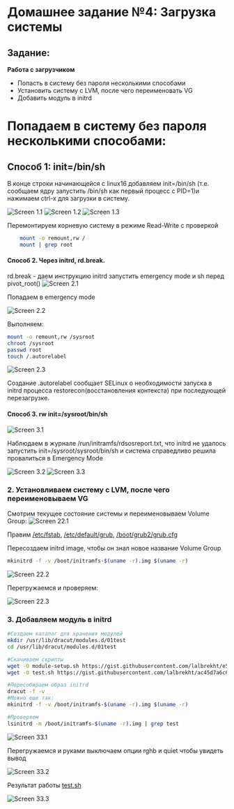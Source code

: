# **Домашнее задание №4: Загрузка системы**

## **Задание:**
**Работа с загрузчиком**
-  Попасть в систему без пароля несколькими способами
-  Установить систему с LVM, после чего переименовать VG
-  Добавить модуль в initrd



# Попадаем в систему без пароля несколькими способами:

## Способ 1: init=/bin/sh
В конце строки начинающейся с linux16 добавляем init=/bin/sh (т.е. сообщаем ядру запустить /bin/sh как первый процесс с PID=1)и нажимаем сtrl-x для загрузки в систему.

![Screen 1.1](./jpg/1.1.jpg)
![Screen 1.2](./jpg/1.2.jpg)
![Screen 1.3](./jpg/1.3.jpg)
    
Перемонтируем корневую систему в режиме Read-Write с проверкой
```bash
    mount -o remount,rw /
    mount | grep root
```

#### Способ 2. Через initrd, rd.break.
rd.break -  даем инструкцию initrd запустить emergency mode и sh перед pivot_root()
![Screen 2.1](./jpg/2.1.jpg)

Попадаем в emergency mode

![Screen 2.2](./jpg/2.2.jpg)

Выполняем:
```bash
mount -o remount,rw /sysroot
chroot /sysroot
passwd root
touch /.autorelabel
```
![Screen 2.3](./jpg/2.3.jpg)

Создание .autorelabel сообщает SELinux о необходимости запуска в initrd процесса restorecon(восстановления контекста) при последующей перезагрузке.


#### Способ 3. rw init=/sysroot/bin/sh

![Screen 3.1](./jpg/3.1.jpg)

Наблюдаем в журнале /run/initramfs/rdsosreport.txt, что initrd не удалось запустить init=/sysroot/sysroot/bin/sh и система справедливо решила провалиться в Emergency Mode

![Screen 3.2](./jpg/3.2.jpg)
![Screen 3.3](./jpg/3.3.jpg)


### 2. Установливаем систему с LVM, после чего переименовываем VG

Смотрим текущее состояние системы и переименовываем Volume Group:
![Screen 22.1](./jpg/22.1.jpg)

Правим [/etc/fstab](txt/fstab), [/etc/default/grub](txt/grub), [/boot/grub2/grub.cfg](txt/grub.cfg)

Пересоздаем initrd image, чтобы он знал новое название Volume Group
```bash
mkinitrd -f -v /boot/initramfs-$(uname -r).img $(uname -r)
```
![Screen 22.2](./jpg/22.2.jpg)

Перегружаемся и проверяем:

![Screen 22.3](./jpg/22.3.jpg)

### 3. Добавляем модуль в initrd


```bash
#Создаем каталог для хранения модулей
mkdir /usr/lib/dracut/modules.d/01test 
cd /usr/lib/dracut/modules.d/01test

#Скачиваем скрипты
wget -O module-setup.sh https://gist.githubusercontent.com/lalbrekht/e51b2580b47bb5a150bd1a002f16ae85/raw/80060b7b300e193c187bbcda4d8fdf0e1c066af9/gistfile1.txt
wget -O test.sh https://gist.githubusercontent.com/lalbrekht/ac45d7a6c6856baea348e64fac43faf0/raw/69598efd5c603df310097b52019dc979e2cb342d/gistfile1.txt

#Пересобираем образ initrd
dracut -f -v
#Можно еще так:
mkinitrd -f -v /boot/initramfs-$(uname -r).img $(uname -r)

#Проверяем
lsinitrd -m /boot/initramfs-$(uname -r).img | grep test
```
 
![Screen 33.1](./jpg/33.1.jpg)

Перегружаемся и руками выключаем опции rghb и quiet чтобы увидеть вывод

![Screen 33.2](./jpg/33.2.jpg)

Результат работы [test.sh](test.sh)

![Screen 33.3](./jpg/33.3.jpg)
